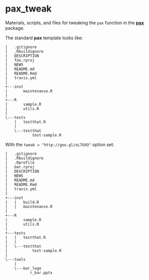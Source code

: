 # pax_tweak

Materials, scripts, and files for tweaking the `pax` function in the [**pax**](https://github.com/trinker/pax) package.

The standard **pax** template looks like:

```
|   .gitignore
|   .Rbuildignore
|   DESCRIPTION
|   foo.rproj
|   NEWS
|   README.md
|   README.Rmd
|   travis.yml
|   
+---inst
|       maintenance.R
|       
+---R
|       sample.R
|       utils.R
|       
\---tests
    |   testthat.R
    |   
    \---testthat
            test-sample.R
```

With the `tweak = "http://goo.gl/oL7UXO"` option set:

```
|   .gitignore
|   .Rbuildignore
|   .Rprofile
|   bar.rproj
|   DESCRIPTION
|   NEWS
|   README.md
|   README.Rmd
|   travis.yml
|   
+---inst
|   |   build.R
|   |   maintenance.R
|           
+---R
|       sample.R
|       utils.R
|       
+---tests
|   |   testthat.R
|   |   
|   \---testthat
|           test-sample.R
| 
\---tools
    |
    \---bar_logo
           r_bar.pptx            
```
